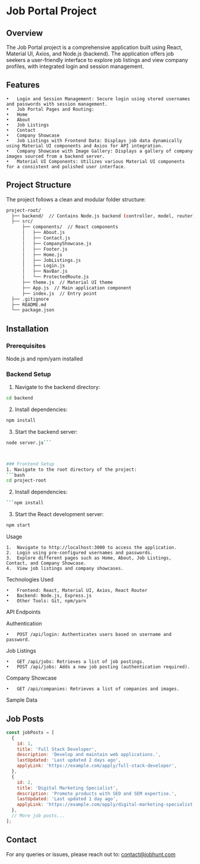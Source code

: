 
# Job Portal Project

## Overview

The Job Portal project is a comprehensive application built using React, Material UI, Axios, and Node.js (backend). The application offers job seekers a user-friendly interface to explore job listings and view company profiles, with integrated login and session management.

## Features
	•	Login and Session Management: Secure login using stored usernames and passwords with session management.
	•	Job Portal Pages and Routing:
	•	Home
	•	About
	•	Job Listings
	•	Contact
	•	Company Showcase
	•	Job Listings with Frontend Data: Displays job data dynamically using Material UI components and Axios for API integration.
	•	Company Showcase with Image Gallery: Displays a gallery of company images sourced from a backend server.
	•	Material UI Components: Utilizes various Material UI components for a consistent and polished user interface.


## Project Structure

The project follows a clean and modular folder structure:
```bash
project-root/
  ├── backend/  // Contains Node.js backend (controller, model, router)
  ├── src/
      ├── components/  // React components
      │   ├── About.js
      │   ├── Contact.js
      │   ├── CompanyShowcase.js
      │   ├── Footer.js
      │   ├── Home.js
      │   ├── JobListings.js
      │   ├── Login.js
      │   ├── NavBar.js
      │   └── ProtectedRoute.js
      ├── theme.js  // Material UI theme
      ├── App.js  // Main application component
      ├── index.js  // Entry point
  ├── .gitignore
  ├── README.md
  └── package.json
```
## Installation

### Prerequisites
Node.js and npm/yarn installed

### Backend Setup

1. Navigate to the backend directory:

```bash
cd backend
```

2. Install dependencies:
```bash
npm install
```
3. Start the backend server:
```bash
node server.js```



### Frontend Setup
1. Navigate to the root directory of the project:
```bash
cd project-root
```
2. Install dependencies:
```bash
```npm install
```

3. Start the React development server:

```bash
npm start
```

Usage

	1.	Navigate to http://localhost:3000 to access the application.
	2.	Login using pre-configured usernames and passwords.
	3.	Explore different pages such as Home, About, Job Listings, Contact, and Company Showcase.
	4.	View job listings and company showcases.

Technologies Used

	•	Frontend: React, Material UI, Axios, React Router
	•	Backend: Node.js, Express.js
	•	Other Tools: Git, npm/yarn

API Endpoints

Authentication

	•	POST /api/login: Authenticates users based on username and password.

Job Listings

	•	GET /api/jobs: Retrieves a list of job postings.
	•	POST /api/jobs: Adds a new job posting (authentication required).

Company Showcase

	•	GET /api/companies: Retrieves a list of companies and images.

Sample Data

## Job Posts

```javascript
const jobPosts = [
  {
    id: 1,
    title: 'Full Stack Developer',
    description: 'Develop and maintain web applications.',
    lastUpdated: 'Last updated 2 days ago',
    applyLink: 'https://example.com/apply/full-stack-developer',
  },
  {
    id: 2,
    title: 'Digital Marketing Specialist',
    description: 'Promote products with SEO and SEM expertise.',
    lastUpdated: 'Last updated 1 day ago',
    applyLink: 'https://example.com/apply/digital-marketing-specialist',
  },
  // More job posts...
];
```
## Contact

For any queries or issues, please reach out to: contact@jobhunt.com
